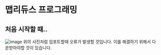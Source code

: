# 맵리듀스 프로그래밍 

## 처음 시작할 때..
![image](https://github.com/Pigeon1999/Hadoop/assets/98893114/8c44f40b-1857-48a4-96ce-1d003ae763a4)
위의 사진처럼 임포트할때 오류가 발생할 것입니다. 이를 해결하기 위해서 다운받아야할 것이 있습니다. 
